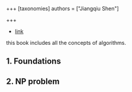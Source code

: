 +++
[taxonomies]
authors = ["Jiangqiu Shen"]

+++

- [link](/pdf/introalgo.pdf)

this book includes all the concepts of algorithms.
<!-- more -->

## 1. Foundations

## 2. NP problem